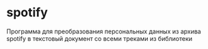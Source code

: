 # spotify
Программа для преобразования персональных данных из архива spotify в текстовый документ со всеми треками из библиотеки
